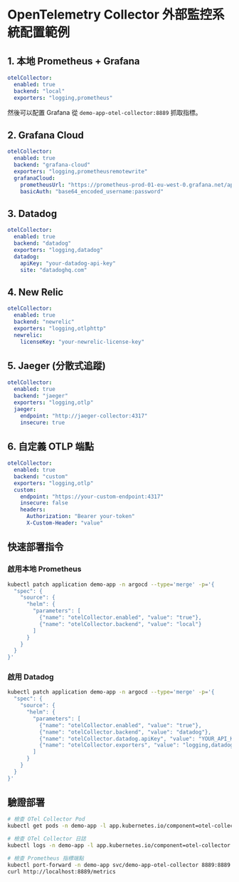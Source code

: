 # OpenTelemetry Collector 外部監控系統配置範例

## 1. 本地 Prometheus + Grafana

```yaml
otelCollector:
  enabled: true
  backend: "local"
  exporters: "logging,prometheus"
```

然後可以配置 Grafana 從 `demo-app-otel-collector:8889` 抓取指標。

## 2. Grafana Cloud

```yaml
otelCollector:
  enabled: true
  backend: "grafana-cloud"
  exporters: "logging,prometheusremotewrite"
  grafanaCloud:
    prometheusUrl: "https://prometheus-prod-01-eu-west-0.grafana.net/api/prom/push"
    basicAuth: "base64_encoded_username:password"
```

## 3. Datadog

```yaml
otelCollector:
  enabled: true
  backend: "datadog"
  exporters: "logging,datadog"
  datadog:
    apiKey: "your-datadog-api-key"
    site: "datadoghq.com"
```

## 4. New Relic

```yaml
otelCollector:
  enabled: true
  backend: "newrelic"
  exporters: "logging,otlphttp"
  newrelic:
    licenseKey: "your-newrelic-license-key"
```

## 5. Jaeger (分散式追蹤)

```yaml
otelCollector:
  enabled: true
  backend: "jaeger"
  exporters: "logging,otlp"
  jaeger:
    endpoint: "http://jaeger-collector:4317"
    insecure: true
```

## 6. 自定義 OTLP 端點

```yaml
otelCollector:
  enabled: true
  backend: "custom"
  exporters: "logging,otlp"
  custom:
    endpoint: "https://your-custom-endpoint:4317"
    insecure: false
    headers:
      Authorization: "Bearer your-token"
      X-Custom-Header: "value"
```

## 快速部署指令

### 啟用本地 Prometheus
```bash
kubectl patch application demo-app -n argocd --type='merge' -p='{
  "spec": {
    "source": {
      "helm": {
        "parameters": [
          {"name": "otelCollector.enabled", "value": "true"},
          {"name": "otelCollector.backend", "value": "local"}
        ]
      }
    }
  }
}'
```

### 啟用 Datadog
```bash
kubectl patch application demo-app -n argocd --type='merge' -p='{
  "spec": {
    "source": {
      "helm": {
        "parameters": [
          {"name": "otelCollector.enabled", "value": "true"},
          {"name": "otelCollector.backend", "value": "datadog"},
          {"name": "otelCollector.datadog.apiKey", "value": "YOUR_API_KEY"},
          {"name": "otelCollector.exporters", "value": "logging,datadog"}
        ]
      }
    }
  }
}'
```

## 驗證部署

```bash
# 檢查 OTel Collector Pod
kubectl get pods -n demo-app -l app.kubernetes.io/component=otel-collector

# 檢查 OTel Collector 日誌
kubectl logs -n demo-app -l app.kubernetes.io/component=otel-collector

# 檢查 Prometheus 指標端點
kubectl port-forward -n demo-app svc/demo-app-otel-collector 8889:8889
curl http://localhost:8889/metrics
```